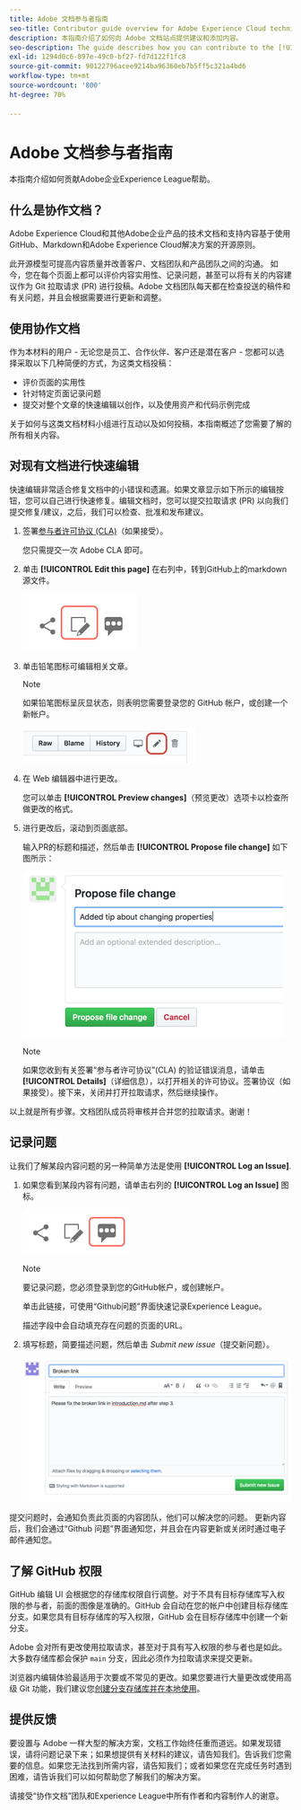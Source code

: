 ```yaml
---
title: Adobe 文档参与者指南
seo-title: Contributor guide overview for Adobe Experience Cloud technical documentation
description: 本指南介绍了如何向 Adobe 文档站点提供建议和添加内容。
seo-description: The guide describes how you can contribute to the [!UICONTROL Adobe Experience Cloud] technical documentation.
exl-id: 1294d0c6-897e-49c0-bf27-fd7d122f1fc8
source-git-commit: 90122796acee9214ba96360eb7b5ff5c321a4bd6
workflow-type: tm+mt
source-wordcount: '800'
ht-degree: 70%

---
```


# Adobe 文档参与者指南

本指南介绍如何贡献Adobe企业Experience League帮助。

## 什么是协作文档？

Adobe Experience Cloud和其他Adobe企业产品的技术文档和支持内容基于使用GitHub、Markdown和Adobe Experience Cloud解决方案的开源原则。

此开源模型可提高内容质量并改善客户、文档团队和产品团队之间的沟通。 如今，您在每个页面上都可以评价内容实用性、记录问题，甚至可以将有关的内容建议作为 Git 拉取请求 (PR) 进行投稿。Adobe 文档团队每天都在检查投送的稿件和有关问题，并且会根据需要进行更新和调整。

## 使用协作文档

作为本材料的用户 - 无论您是员工、合作伙伴、客户还是潜在客户 - 您都可以选择采取以下几种简便的方式，为这类文档投稿：

* 评价页面的实用性
* 针对特定页面记录问题
* 提交对整个文章的快速编辑以创作，以及使用资产和代码示例完成

关于如何与这类文档材料小组进行互动以及如何投稿，本指南概述了您需要了解的所有相关内容。

<!--
>[!IMPORTANT]
>All repositories that publish to docs.adobe.com have adopted the [Adobe Open Source Code of Conduct](../code-of-conduct.md) or the [.NET Foundation Code of Conduct](https://dotnetfoundation.org/code-of-conduct). For more information, see the [Contributing](../contributing.md) article.
>
> Minor corrections or clarifications to documentation and code examples in public repositories are covered by the [Adobe Documentation Terms of Use](https://www.adobe.com/legal/terms.html). New or significant changes generate a comment in the pull request, asking you to submit an online Contribution License Agreement (CLA) if you are not an employee of Adobe. We need you to complete the online form before we can review or accept your pull request.
-->

## 对现有文档进行快速编辑

快速编辑非常适合修复文档中的小错误和遗漏。如果文章显示如下所示的编辑按钮，您可以自己进行快速修复。编辑文档时，您可以提交拉取请求 (PR) 以向我们提交修复/建议，之后，我们可以检查、批准和发布建议。

1. 签署[参与者许可协议 (CLA)](http://opensource.adobe.com/cla.html)（如果接受）。

   您只需提交一次 Adobe CLA 即可。
1. 单击 **[!UICONTROL Edit this page]** 在右列中，转到GitHub上的markdown源文件。

   ![编辑此页面图标](/help/assets/git_edit.png)

1. 单击铅笔图标可编辑相关文章。

   >[!NOTE]
   >
   >如果铅笔图标呈灰显状态，则表明您需要登录您的 GitHub 帐户，或创建一个新帐户。

   ![铅笔图标的位置](assets/edit-icon.png)

1. 在 Web 编辑器中进行更改。

   您可以单击 **[!UICONTROL Preview changes]**（预览更改）选项卡以检查所做更改的格式。
1. 进行更改后，滚动到页面底部。

   输入PR的标题和描述，然后单击 **[!UICONTROL Propose file change]** 如下图所示：

   ![提出更改建议](assets/submit-pull-request.png)

   >[!NOTE]
   >
   >如果您收到有关签署“参与者许可协议”(CLA) 的验证错误消息，请单击 **[!UICONTROL Details]**（详细信息），以打开相关的许可协议。签署协议（如果接受）。接下来，关闭并打开拉取请求，然后继续操作。

以上就是所有步骤。文档团队成员将审核并合并您的拉取请求。谢谢！

## 记录问题

让我们了解某段内容问题的另一种简单方法是使用 **[!UICONTROL Log an Issue]**.

1. 如果您看到某段内容有问题，请单击右列的 **[!UICONTROL Log an Issue]** 图标。

   ![](assets/git_log_issue.png)

   >[!NOTE]
   >
   >要记录问题，您必须登录到您的GitHub帐户，或创建帐户。

   单击此链接，可使用“Github问题”界面快速记录Experience League。

   描述字段中会自动填充存在问题的页面的URL。

1. 填写标题，简要描述问题，然后单击 *Submit new issue*（提交新问题）。

   ![](assets/git_issue_example.png)

提交问题时，会通知负责此页面的内容团队，他们可以解决您的问题。 更新内容后，我们会通过“Github 问题”界面通知您，并且会在内容更新或关闭时通过电子邮件通知您。

## 了解 GitHub 权限

GitHub 编辑 UI 会根据您的存储库权限自行调整。对于不具有目标存储库写入权限的参与者，前面的图像是准确的。GitHub 会自动在您的帐户中创建目标存储库分支。如果您具有目标存储库的写入权限，GitHub 会在目标存储库中创建一个新分支。

Adobe 会对所有更改使用拉取请求，甚至对于具有写入权限的参与者也是如此。大多数存储库都会保护 `main` 分支，因此必须作为拉取请求来提交更新。

浏览器内编辑体验最适用于次要或不常见的更改。如果您要进行大量更改或使用高级 Git 功能，我们建议您[创建分支存储库并在本地使用](setup/full-workflow.md)。

## 提供反馈

要设置与 Adobe 一样大型的解决方案，文档工作始终任重而道远。如果发现错误，请将问题记录下来；如果想提供有关材料的建议，请告知我们。告诉我们您需要的信息。如果您无法找到所需内容，请告知我们；或者如果您在完成任务时遇到困难，请告诉我们可以如何帮助您了解我们的解决方案。

请接受“协作文档”团队和Experience League中所有作者和内容制作人的谢意。
